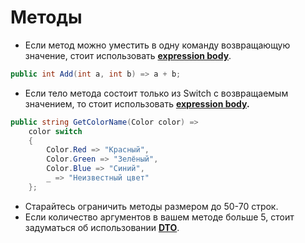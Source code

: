 # Методы



* Если метод можно уместить в одну команду возвращающую значение, стоит использовать [**expression body**](https://learn.microsoft.com/en-us/dotnet/csharp/programming-guide/statements-expressions-operators/expression-bodied-members).

```csharp
public int Add(int a, int b) => a + b;
```

* Если тело метода состоит только из Switch с возвращаемым значением, то стоит использовать [**expression body**](https://learn.microsoft.com/en-us/dotnet/csharp/programming-guide/statements-expressions-operators/expression-bodied-members)**.**

```csharp
public string GetColorName(Color color) =>
    color switch
    {
        Color.Red => "Красный",
        Color.Green => "Зелёный",
        Color.Blue => "Синий",
        _ => "Неизвестный цвет"
    };
```

* Старайтесь ограничить методы размером до 50-70 строк.&#x20;
* Если количество аргументов в вашем методе больше 5, стоит задуматься об использовании [**DTO**](data-transfer-object-dto.md).

